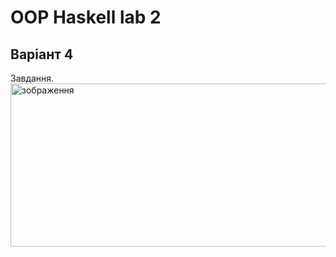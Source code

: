 # OOP Haskell lab 2
## Варіант 4

Завдання.
<img width="802" height="261" alt="зображення" src="https://github.com/user-attachments/assets/d535a26b-f3c8-44eb-8e6d-734da02d57d5" />
